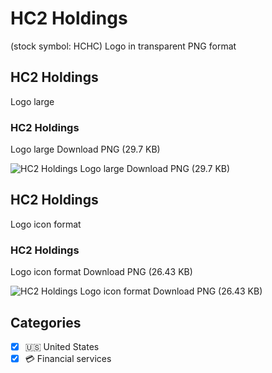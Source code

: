 # HC2 Holdings
 (stock symbol: HCHC) Logo in transparent PNG format

## HC2 Holdings
 Logo large

### HC2 Holdings
 Logo large Download PNG (29.7 KB)

![HC2 Holdings
 Logo large Download PNG (29.7 KB)](/img/orig/HCHC_BIG-bd5a31a8.png)

## HC2 Holdings
 Logo icon format

### HC2 Holdings
 Logo icon format Download PNG (26.43 KB)

![HC2 Holdings
 Logo icon format Download PNG (26.43 KB)](/img/orig/HCHC-3bcb414a.png)



## Categories
- [x] 🇺🇸 United States
- [x] 💳 Financial services
